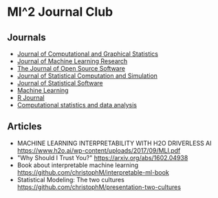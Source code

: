 # MI^2 Journal Club

## Journals

- [Journal of Computational and Graphical Statistics](http://jcgs.stat.rice.edu/)
- [Journal of Machine Learning Research](http://www.jmlr.org)
- [The Journal of Open Source Software](https://joss.theoj.org)
- [Journal of Statistical Computation and Simulation](https://www.tandfonline.com/toc/gscs20/current)
- [Journal of Statistical Software](http://www.jstatsoft.org/)
- [Machine Learning](https://www.springer.com/computer/ai/journal/10994)
- [R Journal](https://journal.r-project.org/)
- [Computational statistics and data analysis](https://www.journals.elsevier.com/computational-statistics-and-data-analysis/#description)




## Articles

- MACHINE LEARNING INTERPRETABILITY WITH H2O DRIVERLESS AI https://www.h2o.ai/wp-content/uploads/2017/09/MLI.pdf
- "Why Should I Trust You?" https://arxiv.org/abs/1602.04938
- Book about interpretable machine learning https://github.com/christophM/interpretable-ml-book
- Statistical Modeling: The two cultures https://github.com/christophM/presentation-two-cultures
